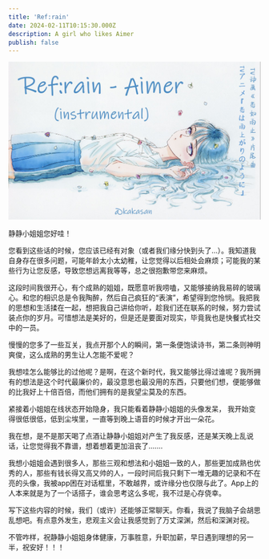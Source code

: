 ```yaml
---
title: 'Ref:rain'
date: 2024-02-11T10:15:30.000Z
description: A girl who likes Aimer
publish: false
---
```

![image.png](../../images/29ee57b448467eca1d7dccaefbc6c49c.png)

静静小姐姐您好哇！

您看到这些话的时候，您应该已经有对象（或者我们缘分快到头了...）。我知道我自身存在很多问题，可能年龄太小太幼稚，让您觉得以后相处会麻烦；可能我的某些行为让您反感，导致您想远离我等等，总之很抱歉带您来麻烦。

这段时间我很开心，有个成熟的姐姐，既愿意听我唠嗑，又能够接纳我易碎的玻璃心。和您的相识总是令我陶醉，然后自己疯狂的“表演”，希望得到您怜悯。我把我的思想和生活揉在一起，想把我自己讲给你听，趁我们还在联系的时候，努力尝试装点你的岁月。可惜想法是美好的，但是还是要面对现实，毕竟我也是快餐式社交中的一员。

慢慢的您多了一些互关，我点开那个人的瞬间，第一条便饱读诗书，第二条则神明爽俊，这么成熟的男生让人怎能不爱呢？

我想哇怎么能够比的过他呢？是啊，在这个新时代，我又能够比得过谁呢？我所拥有的想法是这个时代最廉价的，最没意思也最没用的东西，只要他们想，便能够做的比我好上十倍百倍，而他们拥有的是我望尘莫及的东西。

紧接着小姐姐在线状态开始隐身，我只能看着静静小姐姐的头像发呆， 我开始变得很低很低，低到尘埃里，一直等到晚上语音的时候才开出一朵花。

我在想，是不是那天喝了点酒让静静小姐姐对产生了我反感，还是某天晚上乱说话，让您觉得我不靠谱，想着想着更加沮丧了....... 

我想小姐姐会遇到很多人，那些三观和想法和小姐姐一致的人，那些更加成熟也优秀的人，那些有钱长得又高又帅的人，一段时间后我只剩下一堆无趣的记录和不在亮的头像，我被app困在对话框里，不敢越界，或许缘分也仅限与此了。App上的人本来就是为了一个话搭子，谁会思考这么多呢，我不过是心存侥幸。

写下这些内容的时候，我们（或许）还能够正常聊天。你看，我说了我脑子会胡思乱想吧。有点意外发生，悲观主义会让我感觉到了万丈深渊，然后和深渊对视。

不管咋样，祝静静小姐姐身体健康，万事胜意，升职加薪，早日遇到理想的另一半，祝安好！！！
